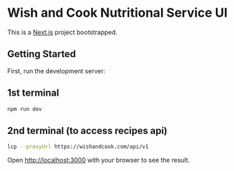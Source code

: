 # Wish and Cook Nutritional Service UI

This is a [Next.js](https://nextjs.org/) project bootstrapped.

## Getting Started

First, run the development server:

## 1st terminal

```bash
npm run dev
```

## 2nd terminal (to access recipes api)

```bash
lcp --proxyUrl https://wishandcook.com/api/v1
```

Open [http://localhost:3000](http://localhost:3000) with your browser to see the result.




